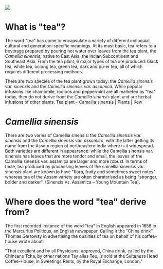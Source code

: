 <a href="https://www.juncture-digital.org"><img src="https://juncture-digital.github.io/juncture/static/images/ve-button.png"></a>

<param ve-config 
title="Tea"    
source-image="https://upload.wikimedia.org/wikipedia/commons/0/0f/Tea_estate_with_pluckers_%28NYPL_Hades-2359839-4044604%29.jpg"   
banner="https://upload.wikimedia.org/wikipedia/commons/0/0f/Tea_estate_with_pluckers_%28NYPL_Hades-2359839-4044604%29.jpg" 
height=100
author="Ciel Haviland, Marie Ngiam, Thais Perez"
layout="vertical">

# What is "tea"?

The word "tea" has come to encapsulate a variety of different colloquial, cultural and generation-specific meanings. At its most basic, tea refers to a beverage prepared by pouring hot water over leaves from the tea plant, the *Camellia sinensis*, native to East Asia, the Indian Subcontinent and Southeast Asia. From the tea plant, 6 major types of tea are produced: black tea, white tea, oolong tea, green tea, dark and pu-er tea, all of which requires different processing methods. 

<param ve-video
               src="lAYRZeDJ4Pc"
			   start="4:12"
			   end="5:13">

There are two species of the tea plant grown today: the *Camellia sinensis var. sinensis* and the *Camellia sinensis var. assamica*. While popular infusions like chamomile, rooibos and peppermint are all marketed as "tea" today, they do not derive from the *Camellia sinensis* plant and are herbal infusions of other plants. Tea plant - Camellia sinensis | Plants | Kew

<param ve-image
	   src="wc:Camellia_sinensis_(14334188917).jpg"
	   caption="Camellia sinensis">
	   
# *Camellia sinensis*


There are two varies of Camellia sinensis: the *Camellia sinensis var. sinensis* and the *Camellia sinensis var. assamica*, with the latter getting its name from the Assam region of northeastern India where is it widespread. Both varieties are different in appearance: while the Camellia sinensis var. sinensis has leaves that are more tender and small, the leaves of the Camellia sinensis var. assamica are larger and more robust. In terms of taste, tea produced by processing leaves of the camellia sinensis var. sinensis plant are known to have "flora, fruity and sometimes sweet notes" whereas tea of the Assam variety are often charaterised as being "stronger, bolder and darker". (Sinensis Vs. Assamica – Young Mountain Tea). 

<param ve-compare
               src="wc:Tea_Time_by_Edward_Percy_Moran.jpg"
               caption="Contemporary and historical depictions of tea">
<param ve-compare
               src="wc:Tea_MET_DP224415.jpg">

# Where does the word "tea" derive from?

The first recorded instance of the word "tea" in English appeared in 1658 in the Mercurius Politicus, an English newspaper. Calling it the "China drink", Thomas Garroway in advertising the qualities of tea on behalf of his coffee-house wrote about:

"That excellent and by all Physicians, approved, China drink, called by the Chineans Tcha, by other nations Tay alias Tee, is sold at the Sultaness Head Coffee-House, in Sweetings Rents, by the Royal Exchange, London." 







